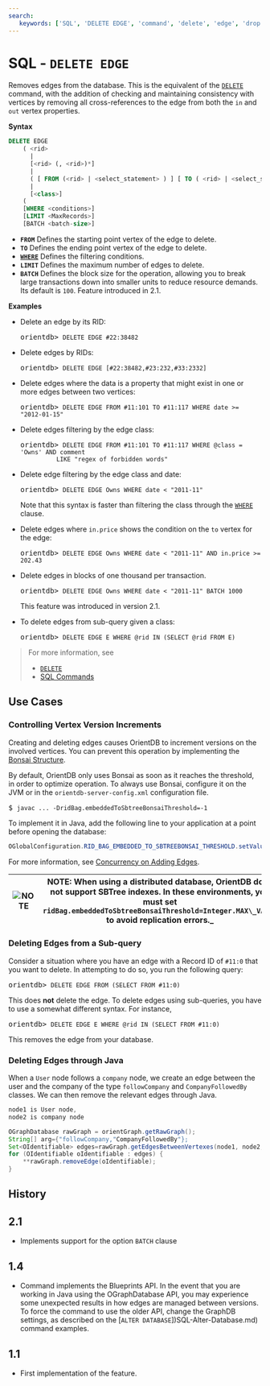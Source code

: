 ```yaml
---
search:
   keywords: ['SQL', 'DELETE EDGE', 'command', 'delete', 'edge', 'drop']
---
```


# SQL - `DELETE EDGE`

Removes edges from the database.  This is the equivalent of the [`DELETE`](SQL-Delete.md) command, with the addition of checking and maintaining consistency with vertices by removing all cross-references to the edge from both the `in` and `out` vertex properties.

**Syntax**

```sql
DELETE EDGE 
	( <rid>
	  |
	  [<rid> (, <rid>)*]
	  |
	  ( [ FROM (<rid> | <select_statement> ) ] [ TO ( <rid> | <select_statement> ) ] )
	  |
	  [<class>] 
	(
	[WHERE <conditions>]
	[LIMIT <MaxRecords>] 
	[BATCH <batch-size>]
```

- **`FROM`** Defines the starting point vertex of the edge to delete.
- **`TO`** Defines the ending point vertex of the edge to delete.
- **[`WHERE`](SQL-Where.md)** Defines the filtering conditions.
- **`LIMIT`** Defines the maximum number of edges to delete.
- **`BATCH`** Defines the block size for the operation, allowing you to break large transactions down into smaller units to reduce resource demands.  Its default is `100`.  Feature introduced in 2.1.



**Examples**

- Delete an edge by its RID:

  <pre>
  orientdb> <code class='lang-sql userinput'>DELETE EDGE #22:38482</code>
  </pre>

- Delete edges by RIDs:

  <pre>
  orientdb> <code class='lang-sql userinput'>DELETE EDGE [#22:38482,#23:232,#33:2332]</code>
  </pre>

- Delete edges where the data is a property that might exist in one or more edges between two vertices:

  <pre>
  orientdb> <code class='lang-sql userinput'>DELETE EDGE FROM #11:101 TO #11:117 WHERE date >= "2012-01-15"</code>
  </pre>

- Delete edges filtering by the edge class:

  <pre>
  orientdb> <code class="lang-sql userinput">DELETE EDGE FROM #11:101 TO #11:117 WHERE @class = 'Owns' AND comment 
            LIKE "regex of forbidden words"</code>
  </pre>

- Delete edge filtering by the edge class and date:

  <pre>
  orientdb> <code class="lang-sql userinput">DELETE EDGE Owns WHERE date < "2011-11"</code>
  </pre>

  Note that this syntax is faster than filtering the class through the [`WHERE`](SQL-Where.md) clause.

- Delete edges where `in.price` shows the condition on the `to` vertex for the edge:
 
  <pre>
  orientdb> <code class="lang-sql userinput">DELETE EDGE Owns WHERE date < "2011-11" AND in.price >= 202.43</code>
  </pre>

- Delete edges in blocks of one thousand per transaction.

  <pre>
  orientdb> <code class='lang-sql userinput'>DELETE EDGE Owns WHERE date < "2011-11" BATCH 1000</code>
  </pre>

  This feature was introduced in version 2.1.


- To delete edges from sub-query given a class:

  <pre>
  orientdb> <code class="lang-sql userinput">DELETE EDGE E WHERE @rid IN (SELECT @rid FROM E)</code>
  </pre>




>For more information, see
>
>- [`DELETE`](SQL-Delete.md)
>- [SQL Commands](SQL-Commands.md)


## Use Cases

### Controlling Vertex Version Increments

Creating and deleting edges causes OrientDB to increment versions on the involved vertices.  You can prevent this operation by implementing the [Bonsai Structure](../internals/RidBag.md).

By default, OrientDB only uses Bonsai as soon as it reaches the threshold, in order to optimize operation.  To always use Bonsai, configure it on the JVM or in the `orientdb-server-config.xml` configuration file.

<pre>
$ <code class="lang-sh userinput">javac ... -DridBag.embeddedToSbtreeBonsaiThreshold=-1</code>
</pre>

To implement it in Java, add the following line to your application at a point before opening the database:

```java
OGlobalConfiguration.RID_BAG_EMBEDDED_TO_SBTREEBONSAI_THRESHOLD.setValue(-1);
```

For more information, see [Concurrency on Adding Edges](../general/Concurrency.md#concurrency-when-adding-edges).


| ![NOTE](../images/warning.png) | **NOTE**: When using a distributed database, OrientDB does not support SBTree indexes.  In these environments, you must set `ridBag.embeddedToSbtreeBonsaiThreshold=Integer.MAX\_VALUE` to avoid replication errors._ |
|----|----|

### Deleting Edges from a Sub-query

Consider a situation where you have an edge with a Record ID of `#11:0` that you want to delete.  In attempting to do so, you run the following query:

<pre>
orientdb> <code class='lang-sql userinput'>DELETE EDGE FROM (SELECT FROM #11:0)</code>
</pre>

This does **not** delete the edge.  To delete edges using sub-queries, you have to use a somewhat different syntax.  For instance,

<pre>
orientdb> <code class="lang-sql userinput">DELETE EDGE E WHERE @rid IN (SELECT FROM #11:0)</code>
</pre>

This removes the edge from your database.

### Deleting Edges through Java

When a `User` node follows a `company` node, we create an edge between the user and the company of the type `followCompany` and `CompanyFollowedBy` classes.  We can then remove the relevant edges through Java.

```java
node1 is User node,
node2 is company node

OGraphDatabase rawGraph = orientGraph.getRawGraph();
String[] arg={"followCompany,"CompanyFollowedBy"};
Set<OIdentifiable> edges=rawGraph.getEdgesBetweenVertexes(node1, node2,null,arg);
for (OIdentifiable oIdentifiable : edges) {
	**rawGraph.removeEdge(oIdentifiable);
}
```

## History


## 2.1

- Implements support for the option `BATCH` clause

## 1.4

- Command implements the Blueprints API.  In the event that you are working in Java using the OGraphDatabase API, you may experience some unexpected results in how edges are managed between versions.  To force the command to use the older API, change the GraphDB settings, as described on the [`ALTER DATABASE`])SQL-Alter-Database.md) command examples.

## 1.1 
- First implementation of the feature.

